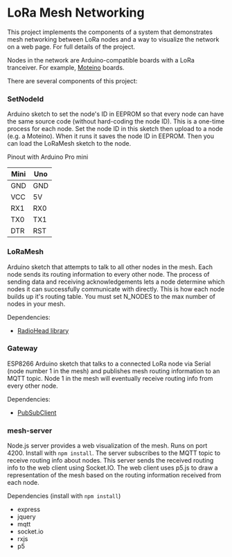 # LoRa Mesh Networking

This project implements the components of a system that demonstrates mesh networking between LoRa nodes and a way to visualize the network on a web page. For full details of the project.

Nodes in the network are Arduino-compatible boards with a LoRa tranceiver. For example, [Moteino](https://lowpowerlab.com/guide/moteino/lora-support/) boards.

There are several  components of this project:

### SetNodeId

Arduino sketch to set the node's ID in EEPROM so that every node can have the same source code (without hard-coding the node ID). This is a one-time process for each node. Set the node ID in this sketch then upload to a node (e.g. a Moteino). When it runs it saves the node ID in EEPROM. Then you can load the LoRaMesh sketch to the node.

Pinout with Arduino Pro mini

| Mini  |  Uno  |
| ----- | ----- |
|  GND  |  GND  |
|  VCC  |  5V   |
|  RX1  |  RX0  |
|  TX0  |  TX1  |
|  DTR  |  RST  |

### LoRaMesh

Arduino sketch that attempts to talk to all other nodes in the mesh. Each node sends its routing information to every other node. The process of sending data and receiving acknowledgements lets a node determine which nodes it can successfully communicate with directly. This is how each node builds up it's routing table. You must set N_NODES to the max number of nodes in your mesh.

Dependencies:

* [RadioHead library](http://www.airspayce.com/mikem/arduino/RadioHead/)


### Gateway

ESP8266 Arduino sketch that talks to a connected LoRa node via Serial (node number 1 in the mesh) and publishes mesh routing information to an MQTT topic. Node 1 in the mesh will eventually receive routing info from every other node.

Dependencies:

* [PubSubClient](https://github.com/knolleary/pubsubclient)


### mesh-server

Node.js server provides a web visualization of the mesh. Runs on port 4200. Install with `npm install`. The server subscribes to the MQTT topic to receive routing info about nodes. This server sends the received routing info to the web client using Socket.IO. The web client uses p5.js to draw a representation of the mesh based on the routing information received from each node.

Dependencies (install with `npm install`)

* express
* jquery
* mqtt
* socket.io
* rxjs
* p5




